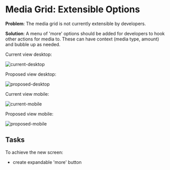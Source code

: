 # Media Grid: Extensible Options

**Problem**: The media grid is not currently extensible by developers.

**Solution**:  A menu of 'more' options should be added for developers to hook other actions for media to. These can have context (media type, amount) and bubble up as needed.

Current view desktop:

![current-desktop](https://www.dropbox.com/s/r4g1l7ydmkwpdun/Screen%20Shot%202015-04-30%20at%2012.46.35%20PM.png?dl=1)

Proposed view desktop:

![proposed-desktop](https://www.dropbox.com/s/may5xslc4vdlqkz/more-menu.jpg?dl=1)

Current view mobile:

![current-mobile](https://cldup.com/QEmaltv2Bq.png)

Proposed view mobile:

![proposed-mobile](https://www.dropbox.com/s/ujr7qv2ms18qtb2/more-menu-mobile.jpg?dl=1)

## Tasks

To achieve the new screen:
- create expandable 'more' button
